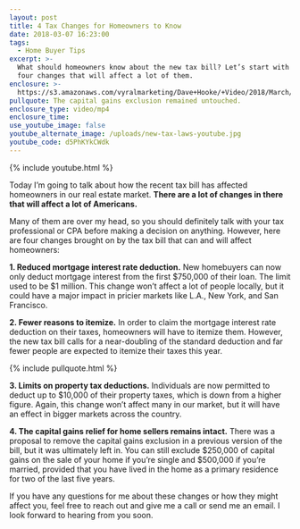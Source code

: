 ```yaml
---
layout: post
title: 4 Tax Changes for Homeowners to Know
date: 2018-03-07 16:23:00
tags:
  - Home Buyer Tips
excerpt: >-
  What should homeowners know about the new tax bill? Let’s start with these
  four changes that will affect a lot of them.
enclosure: >-
  https://s3.amazonaws.com/vyralmarketing/Dave+Hooke/+Video/2018/March/Central+PA+Real+Estate+Agent-+4+Tax+Changes+for+Homeowners+to+Know.mp4
pullquote: The capital gains exclusion remained untouched.
enclosure_type: video/mp4
enclosure_time:
use_youtube_image: false
youtube_alternate_image: /uploads/new-tax-laws-youtube.jpg
youtube_code: d5PhKYkCWdk
---
```


{% include youtube.html %}

Today I’m going to talk about how the recent tax bill has affected homeowners in our real estate market. **There are a lot of changes in there that will affect a lot of Americans.**

Many of them are over my head, so you should definitely talk with your tax professional or CPA before making a decision on anything. However, here are four changes brought on by the tax bill that can and will affect homeowners:

**1. Reduced mortgage interest rate deduction.** New homebuyers can now only deduct mortgage interest from the first $750,000 of their loan. The limit used to be $1 million. This change won’t affect a lot of people locally, but it could have a major impact in pricier markets like L.A., New York, and San Francisco.

**2. Fewer reasons to itemize.** In order to claim the mortgage interest rate deduction on their taxes, homeowners will have to itemize them. However, the new tax bill calls for a near-doubling of the standard deduction and far fewer people are expected to itemize their taxes this year.

{% include pullquote.html %}

**3. Limits on property tax deductions.** Individuals are now permitted to deduct up to $10,000 of their property taxes, which is down from a higher figure. Again, this change won’t affect many in our market, but it will have an effect in bigger markets across the country.

**4. The capital gains relief for home sellers remains intact.** There was a proposal to remove the capital gains exclusion in a previous version of the bill, but it was ultimately left in. You can still exclude $250,000 of capital gains on the sale of your home if you’re single and $500,000 if you’re married, provided that you have lived in the home as a primary residence for two of the last five years.

If you have any questions for me about these changes or how they might affect you, feel free to reach out and give me a call or send me an email. I look forward to hearing from you soon.